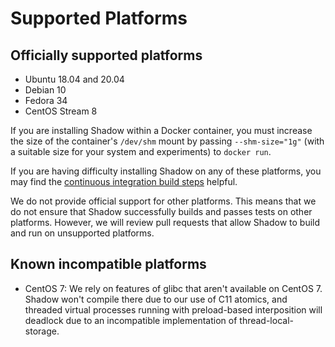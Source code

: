 # Supported Platforms

## Officially supported platforms

  + Ubuntu 18.04 and 20.04
  + Debian 10
  + Fedora 34
  + CentOS Stream 8

If you are installing Shadow within a Docker container, you must increase the
size of the container's `/dev/shm` mount by passing `--shm-size="1g"` (with a
suitable size for your system and experiments) to `docker run`.

If you are having difficulty installing Shadow on any of these platforms, you
may find the [continuous integration build
steps](https://github.com/shadow/shadow/blob/main/.github/workflows/run_tests.yml)
helpful.

We do not provide official support for other platforms. This means that we do
not ensure that Shadow successfully builds and passes tests on other platforms.
However, we will review pull requests that allow Shadow to build and run on
unsupported platforms.

## Known incompatible platforms

 * CentOS 7: We rely on features of glibc that aren't available on CentOS 7. Shadow won't compile there
 due to our use of C11 atomics, and threaded virtual processes running with
 preload-based interposition will deadlock due to an incompatible implementation
 of thread-local-storage.
